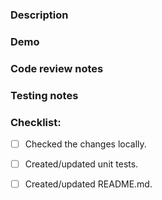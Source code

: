 ### Description

<!-- Briefly note most valuable changes in what you did and why we need it, even if the task was described in detail in the task tracker. -->

<!--- If any section below doesn't make sense for your pull request, delete it please. -->

### Demo

<!-- If thee are visual changes add screenshots or record a [loom](https://www.loom.com/). -->

### Code review notes

<!-- Describe all uncertain decisions you made code-wise, e.g. readability vs performance. -->

### Testing notes

<!-- List all possible edge cases and how to test them. -->

### Checklist:

- [ ]  Checked the changes locally.
- [ ]  Created/updated unit tests.
- [ ]  Created/updated README.md.

